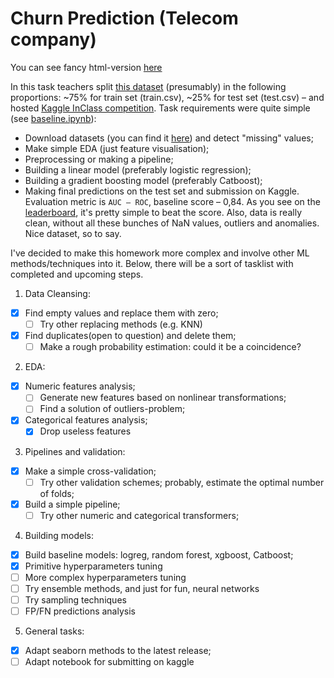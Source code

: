 # Churn Prediction (Telecom company)
You can see fancy html-version [here](https://nbviewer.jupyter.org/github/paperchampion/DLS_20-21/blob/master/simple-churn-prediction/simple-churn-prediction.ipynb)

In this task teachers split [this dataset](https://www.kaggle.com/blastchar/telco-customer-churn) (presumably) in the following proportions: ~75% for train set (train.csv), ~25% for test set (test.csv) – and hosted [Kaggle InClass competition](https://www.kaggle.com/c/advanced-dls-fall-2020/overview). Task requirements were quite simple (see [baseline.ipynb](https://github.com/paperchampion/DLS_20-21/blob/master/simple-churn-prediction/baseline.ipynb)):
* Download datasets (you can find it [here](https://drive.google.com/drive/folders/1JimvXHOwXeD-4PTeRNvoev1jbZLI6FJW)) and detect "missing" values;
* Make simple EDA (just feature visualisation);
* Preprocessing or making a pipeline;
* Building a linear model (preferably logistic regression);
* Building a gradient boosting model (preferably Catboost);
* Making final predictions on the test set and submission on Kaggle.  
Evaluation metric is `AUC – ROC`, baseline score – 0,84. As you see on the [leaderboard](https://www.kaggle.com/c/advanced-dls-fall-2020/leaderboard), it's pretty simple to beat the score. Also, data is really clean, without all these bunches of NaN values, outliers and anomalies. Nice dataset, so to say.   

I've decided to make this homework more complex and involve other ML methods/techniques into it. Below, there will be a sort of tasklist with completed and upcoming steps.

1. Data Cleansing:
  - [x] Find empty values and replace them with zero;
    - [ ] Try other replacing methods (e.g. KNN)
  - [x] Find duplicates(open to question) and delete them;
    - [ ] Make a rough probability estimation: could it be a coincidence?
2. EDA:
  - [x] Numeric features analysis;
    - [ ] Generate new features based on nonlinear transformations;
    - [ ] Find a solution of outliers-problem;
  - [x] Categorical features analysis;
    - [x] Drop useless features
3. Pipelines and validation:
  - [x] Make a simple cross-validation;
    - [ ] Try other validation schemes; probably, estimate the optimal number of folds;
  - [x] Build a simple pipeline;
    - [ ] Try other numeric and categorical transformers;
4. Building models:
  - [x] Build baseline models: logreg, random forest, xgboost, Catboost;
  - [x] Primitive hyperparameters tuning
  - [ ] More complex hyperparameters tuning
  - [ ] Try ensemble methods, and just for fun, neural networks
  - [ ] Try sampling techniques
  - [ ] FP/FN predictions analysis
5. General tasks:
  - [x] Adapt seaborn methods to the latest release;
  - [ ] Adapt notebook for submitting on kaggle
